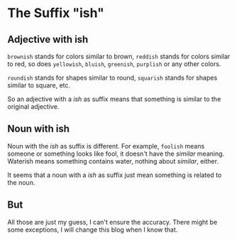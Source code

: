 # The Suffix "ish"



## Adjective with ish

`brownish` stands for colors similar to brown, `reddish` stands for colors similar to red, so does `yellowish`, `bluish`, `greenish`, `purplish` or any other colors.

`roundish` stands for shapes similar to round, `squarish` stands for shapes similar to square, etc.

So an adjective with a *ish* as suffix means that something is similar to the original adjective.


## Noun with ish

Noun with the *ish* as suffix is different. For example, `foolish` means someone or something looks like fool, it doesn't have the *similar* meaning. Waterish means something contains water, nothing about *similar*, either.

It seems that a noun with a *ish* as suffix just mean something is related to the noun.


## But

All those are just my guess, I can't ensure the accuracy. There might be some exceptions, I will change this blog when I know that.

